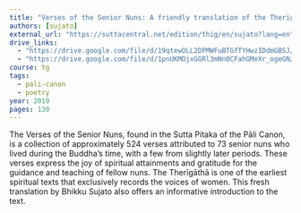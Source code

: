 ```yaml
---
title: "Verses of the Senior Nuns: A friendly translation of the Therīgāthā"
authors: [sujato]
external_url: "https://suttacentral.net/edition/thig/en/sujato?lang=en"
drive_links:
  - "https://drive.google.com/file/d/19qtewOLL2DPMWFuBTGfTYHwzIDdmGBSJ/view?usp=sharing"
  - "https://drive.google.com/file/d/1pnUKMOjxGGRl3mNn0CFahGMeXr_ogeGN/view?usp=drive_link"
course: tg
tags:
  - pali-canon
  - poetry
year: 2019
pages: 130
---
```


The Verses of the Senior Nuns, found in the Sutta Pitaka of the Pāli Canon, is a collection of approximately 524 verses attributed to 73 senior nuns who lived during the Buddha’s time, with a few from slightly later periods. These verses express the joy of spiritual attainments and gratitude for the guidance and teaching of fellow nuns. The Therīgāthā is one of the earliest spiritual texts that exclusively records the voices of women. This fresh translation by Bhikku Sujato also offers an informative introduction to the text.
